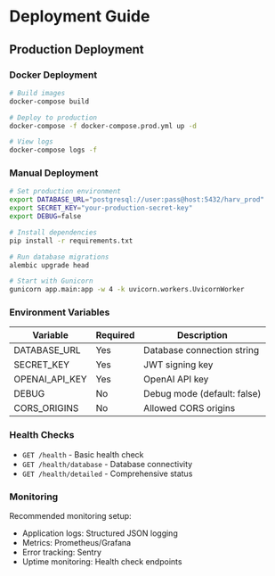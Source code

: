 # Deployment Guide

## Production Deployment

### Docker Deployment

```bash
# Build images
docker-compose build

# Deploy to production
docker-compose -f docker-compose.prod.yml up -d

# View logs
docker-compose logs -f
```

### Manual Deployment

```bash
# Set production environment
export DATABASE_URL="postgresql://user:pass@host:5432/harv_prod"
export SECRET_KEY="your-production-secret-key"
export DEBUG=false

# Install dependencies
pip install -r requirements.txt

# Run database migrations
alembic upgrade head

# Start with Gunicorn
gunicorn app.main:app -w 4 -k uvicorn.workers.UvicornWorker
```

### Environment Variables

| Variable | Required | Description |
|----------|----------|-------------|
| DATABASE_URL | Yes | Database connection string |
| SECRET_KEY | Yes | JWT signing key |
| OPENAI_API_KEY | Yes | OpenAI API key |
| DEBUG | No | Debug mode (default: false) |
| CORS_ORIGINS | No | Allowed CORS origins |

### Health Checks

- `GET /health` - Basic health check
- `GET /health/database` - Database connectivity
- `GET /health/detailed` - Comprehensive status

### Monitoring

Recommended monitoring setup:
- Application logs: Structured JSON logging
- Metrics: Prometheus/Grafana
- Error tracking: Sentry
- Uptime monitoring: Health check endpoints
